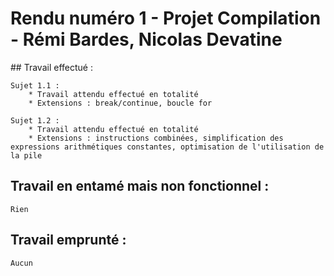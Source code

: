 # Rendu numéro 1 - Projet Compilation - Rémi Bardes, Nicolas Devatine

## Travail effectué :

	Sujet 1.1 :
		* Travail attendu effectué en totalité
		* Extensions : break/continue, boucle for

	Sujet 1.2 :
		* Travail attendu effectué en totalité
		* Extensions : instructions combinées, simplification des expressions arithmétiques constantes, optimisation de l'utilisation de la pile

## Travail en entamé mais non fonctionnel :

	Rien

## Travail emprunté :

	Aucun


